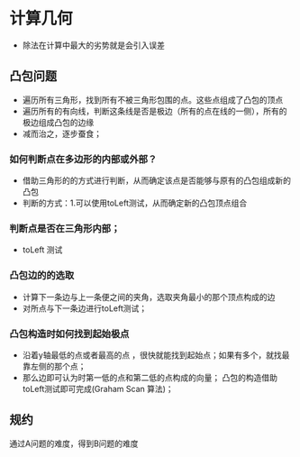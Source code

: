 # 计算几何
- 除法在计算中最大的劣势就是会引入误差
## 凸包问题
- 遍历所有三角形，找到所有不被三角形包围的点。这些点组成了凸包的顶点
- 遍历所有的有向线，判断这条线是否是极边（所有的点在线的一侧），所有的 极边组成凸包的边缘
- 减而治之，逐步蚕食；
### 如何判断点在多边形的内部或外部？
- 借助三角形的的方式进行判断，从而确定该点是否能够与原有的凸包组成新的凸包
- 判断的方式：1.可以使用toLeft测试，从而确定新的凸包顶点组合
### 判断点是否在三角形内部；
- toLeft 测试
### 凸包边的的选取
- 计算下一条边与上一条便之间的夹角，选取夹角最小的那个顶点构成的边
- 对所点与下一条边进行toLeft测试；
### 凸包构造时如何找到起始极点
- 沿着y轴最低的点或者最高的点 ，很快就能找到起始点；如果有多个，就找最靠左侧的那个点；
- 那么边即可认为时第一低的点和第二低的点构成的向量；
凸包的构造借助toLeft测试即可完成(Graham Scan 算法)；

## 规约
通过A问题的难度，得到B问题的难度